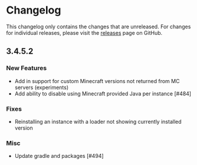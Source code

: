 # Changelog

This changelog only contains the changes that are unreleased. For changes for individual releases, please visit the
[releases](https://github.com/ATLauncher/ATLauncher/releases) page on GitHub.

## 3.4.5.2

### New Features
- Add in support for custom Minecraft versions not returned from MC servers (experiments)
- Add ability to disable using Minecraft provided Java per instance [#484]

### Fixes
- Reinstalling an instance with a loader not showing currently installed version

### Misc
- Update gradle and packages [#494]
